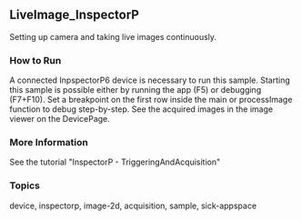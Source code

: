 ## LiveImage_InspectorP

Setting up camera and taking live images continuously.

### How to Run

A connected InpspectorP6 device is necessary to run this sample. Starting this
sample is possible either by running the app (F5) or debugging (F7+F10).
Set a breakpoint on the first row inside the main or processImage function to debug step-by-step.
See the acquired images in the image viewer on the DevicePage.

### More Information

See the tutorial "InspectorP - TriggeringAndAcquisition"

### Topics

device, inspectorp, image-2d, acquisition, sample, sick-appspace